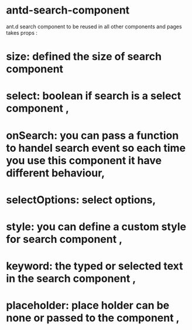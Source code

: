 # antd-search-component
ant.d search component to be reused in all other components and pages 
takes props :

#  size: defined the size of search component 
#  select: boolean if search is a select component ,
#  onSearch: you can pass a function to handel search event so each time you use this component it have different behaviour,
#  selectOptions: select options,
#  style: you can define a custom style for search component ,
#  keyword: the typed or selected text in the search component ,
 # placeholder: place holder can be none or passed to the component ,
